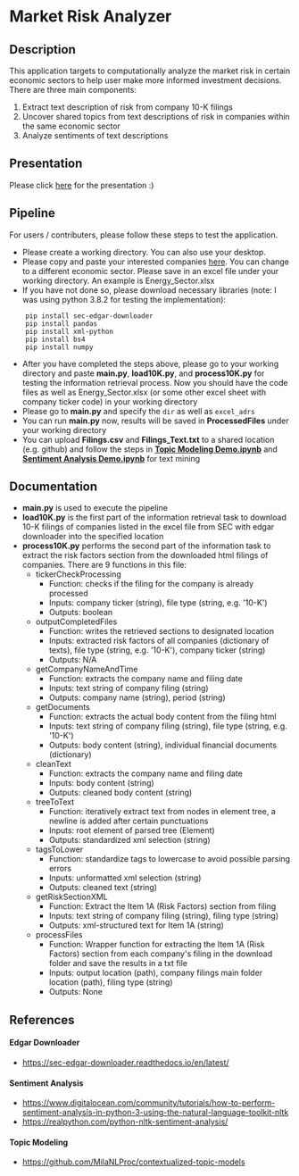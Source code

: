 # Market Risk Analyzer

## Description
This application targets to computationally analyze the market risk in certain economic sectors to help user make more informed investment decisions. There are three main components:

1. Extract text description of risk from company 10-K filings
2. Uncover shared topics from text descriptions of risk in companies within the same economic sector
3. Analyze sentiments of text descriptions 

## Presentation
Please click [here](https://drive.google.com/file/d/1mkZ1n0QFDNkURG7WZ6eF9rHspblquq4v/view?usp=sharing) for the presentation :) 

## Pipeline
For users / contributers, please follow these steps to test the application.
- Please create a working directory. You can also use your desktop.
- Please copy and paste your interested companies [here](https://finviz.com/screener.ashx?v=111&f=geo_usa,sec_energy&o=-marketcap).
You can change to a different economic sector. Please save in an excel file under your working directory. An example is Energy_Sector.xlsx
- If you have not done so, please download necessary libraries (note: I was using python 3.8.2 for testing the implementation):
```
    pip install sec-edgar-downloader
    pip install pandas
    pip install xml-python
    pip install bs4
    pip install numpy
```
- After you have completed the steps above, please go to your working directory and paste **main.py**, **load10K.py**, and **process10K.py** for testing the information retrieval process. Now you should have the code files as well as Energy_Sector.xlsx (or some other excel sheet with company ticker code) in your working directory
- Please go to **main.py** and specify the `dir` as well as `excel_adrs`
- You can run **main.py** now, results will be saved in **ProcessedFiles** under your working directory
- You can upload **Filings.csv** and **Filings_Text.txt** to a shared location (e.g. github) and follow the steps in **[Topic Modeling Demo.ipynb](https://colab.research.google.com/drive/1x5Oyph2zefFCchmTH6R0a_YtmoyYqDDt?usp=sharing)** and **[Sentiment Analysis Demo.ipynb](https://colab.research.google.com/drive/1XbBkVJdI6wFgnxXKx3g4ZZ-L0OIe7wfW?usp=sharing)** for text mining

## Documentation
- **main.py** is used to execute the pipeline
- **load10K.py** is the first part of the information retrieval task to download 10-K filings of companies listed in the excel file from SEC with edgar downloader into the specified location
- **process10K.py** performs the second part of the information task to extract the risk factors section from the downloaded html filings of companies. There are 9 functions in this file:
    - tickerCheckProcessing
        - Function: checks if the filing for the company is already processed
        - Inputs: company ticker (string), file type (string, e.g. '10-K')
        - Outputs: boolean
    - outputCompletedFiles
        - Function: writes the retrieved sections to designated location
        - Inputs: extracted risk factors of all companies (dictionary of texts), file type (string, e.g. '10-K'), company ticker (string)
        - Outputs: N/A
    - getCompanyNameAndTime
        - Function: extracts the company name and filing date
        - Inputs: text string of company filing (string)
        - Outputs: company name (string), period (string)
    - getDocuments
        - Function: extracts the actual body content from the filing html
        - Inputs: text string of company filing (string), file type (string, e.g. '10-K')
        - Outputs: body content (string), individual financial documents (dictionary)
    - cleanText
        - Function: extracts the company name and filing date
        - Inputs: body content (string)
        - Outputs: cleaned body content (string)
    - treeToText
        - Function: iteratively extract text from nodes in element tree, a newline is added after certain punctuations
        - Inputs: root element of parsed tree (Element)
        - Outputs: standardized xml selection (string)
    - tagsToLower
        - Function: standardize tags to lowercase to avoid possible parsing errors
        - Inputs: unformatted xml selection (string)
        - Outputs: cleaned text (string)
    - getRiskSectionXML
        - Function: Extract the Item 1A (Risk Factors) section from filing
        - Inputs: text string of company filing (string), filing type (string)
        - Outputs: xml-structured text for Item 1A (string)
    - processFiles
        - Function: Wrapper function for extracting the Item 1A (Risk Factors) section from each company's filing in the download folder and save the results in a txt file
        - Inputs: output location (path), company filings main folder location (path), filing type (string)
        - Outputs: None

## References
#### **Edgar Downloader**
- https://sec-edgar-downloader.readthedocs.io/en/latest/

#### **Sentiment Analysis**
- https://www.digitalocean.com/community/tutorials/how-to-perform-sentiment-analysis-in-python-3-using-the-natural-language-toolkit-nltk
- https://realpython.com/python-nltk-sentiment-analysis/

#### **Topic Modeling**
- https://github.com/MilaNLProc/contextualized-topic-models